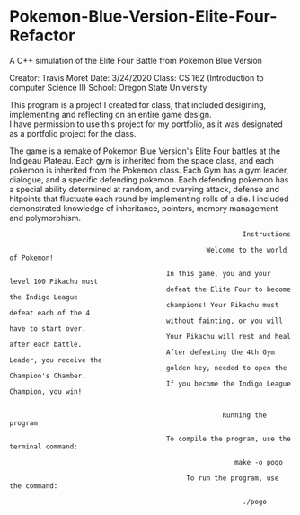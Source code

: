 # Pokemon-Blue-Version-Elite-Four-Refactor
A C++ simulation of the Elite Four Battle from Pokemon Blue Version

Creator: Travis Moret
Date: 3/24/2020
Class: CS 162 (Introduction to computer Science II)
School: Oregon State University

This program is a project I created for class, that included desigining, implementing and reflecting on an entire game design.  
I have permission to use this project for my portfolio, as it was designated as a portfolio project for the class. 

The game is a remake of Pokemon Blue Version's Elite Four battles at the Indigeau Plateau. Each gym is inherited from the space class, and each pokemon is inherited from the Pokemon class. Each Gym has a gym leader, dialogue, and a specific defending pokemon. Each defending pokemon has a special ability determined at random, and cvarying attack, defense and hitpoints that fluctuate each round by implementing rolls of a die. I included demonstrated knowledge of inheritance, pointers, memory management and polymorphism. 

                                                              Instructions
                                                                
                                                     Welcome to the world of Pokemon!
                                                       
                                           In this game, you and your level 100 Pikachu must
                                           defeat the Elite Four to become the Indigo League
                                           champions! Your Pikachu must defeat each of the 4 
                                           without fainting, or you will have to start over.
                                           Your Pikachu will rest and heal after each battle. 
                                           After defeating the 4th Gym Leader, you receive the 
                                           golden key, needed to open the Champion's Chamber.
                                           If you become the Indigo League Champion, you win! 


                                                         Running the program
                                                           
                                           To compile the program, use the terminal command: 
                                                            
                                                            make -o pogo
                                                            
                                                To run the program, use the command: 
                                                            
                                                              ./pogo
                                                     
                                                           
